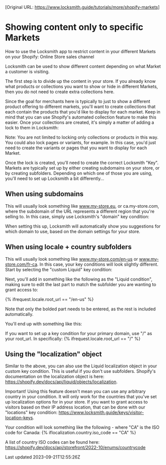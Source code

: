 [Original URL: https://www.locksmith.guide/tutorials/more/shopify-markets]

# Showing content only to specific Markets

How to use the Locksmith app to restrict content in your different Markets on your Shopify: Online Store sales channel

Locksmith can be used to show different content depending on what Market a customer is visiting.

The first step is to divide up the content in your store. If you already know what products or collections you want to show or hide in different Markets, then you do not need to create extra collections here.

Since the goal for merchants here is typically to just to show a different product offering to different markets, you'll want to create collections that each contain the products that you'd like to display for each market. Keep in mind that you can use Shopify's automated collection feature to make this easier. Once your collections are created, it's simply a matter of adding a lock to them in Locksmith:

Note: You are not limited to locking only collections or products in this way. You could also lock pages or variants, for example. In this case, you'd just need to create the variants or pages that you want to display for each Market.

Once the lock is created, you'll need to create the correct Locksmith "Key". Markets are typically set up by either creating subdomains on your store, or by creating subfolders. Depending on which one of those you are using, you'll need to set up Locksmith a bit differently...

## When using subdomains

This will usually look something like www.my-store.eu, or ca.my-store.com, where the subdomain of the URL represents a different region that you're selling to. In this case, simply use Locksmith's "domain" key condition:

When setting this up, Locksmith will automatically show you suggestions for which domain to use, based on the domain settings for your store.

## When using locale + country subfolders

This will usually look something like www.my-store.com/en-us or www.my-store.com/fr-ca. In this case, your key conditions will look slightly different. Start by selecting the "custom Liquid" key condition:

Next, you'll add in something like the following as the "Liquid condition", making sure to edit the last part to match the subfolder you are wanting to grant access to:

{% ifrequest.locale.root\_url == "/en-us" %}

Note that only the bolded part needs to be entered, as the rest is included automatically.

You'll end up with something like this:

If you want to set up a key condition for your primary domain, use "/" as your root\_url. In specifically: {% ifrequest.locale.root\_url == "/" %}

## Using the "localization" object

Similar to the above, you can also use the Liquid localization object in your custom key condition. This is useful if you don't use subfolders. Shopify's documentation on the localization object is here: https://shopify.dev/docs/api/liquid/objects/localization.

Important! Using this feature doesn't mean you can use any arbitrary country in your condition. It will only work for the countries that you've set up localization options for in your store. If you want to grant access to visitors based on their IP address location, that can be done with our "locations" key condition: https://www.locksmith.guide/keys/visitor-location-keys.

Your condition will look something like the following - where "CA" is the ISO code for Canada: {% iflocalization.country.iso\_code == "CA" %}

A list of country ISO codes can be found here: https://shopify.dev/docs/api/storefront/2022-10/enums/countrycode

Last updated 2023-09-21T12:55:26Z